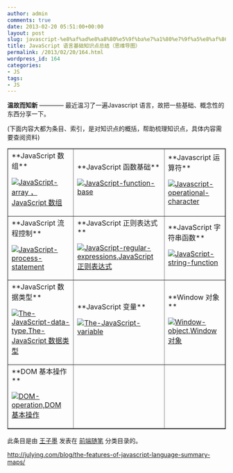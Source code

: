 ```yaml
---
author: admin
comments: true
date: 2013-02-20 05:51:00+00:00
layout: post
slug: javascript-%e8%af%ad%e8%a8%80%e5%9f%ba%e7%a1%80%e7%9f%a5%e8%af%86%e7%82%b9%e6%80%bb%e7%bb%93%ef%bc%88%e6%80%9d%e7%bb%b4%e5%af%bc%e5%9b%be%ef%bc%89
title: JavaScript 语言基础知识点总结（思维导图）
permalink: /2013/02/20/164.html
wordpress_id: 164
categories:
- JS
tags:
- JS
---
```










**温故而知新** ———— 最近温习了一遍Javascript 语言，故把一些基础、概念性的东西分享一下。





(下面内容大都为条目、索引，是对知识点的概括，帮助梳理知识点，具体内容需要查阅资料)














<table cellpadding="15" width="600" align="center" cellspacing="0" border="1" >
<tbody >
<tr >

<td style="word-wrap:break-word" >**JavaScript 数组**  

[![JavaScript-array ，JavaScript 数组](http://akmumu-wordpress.stor.sinaapp.com/wp-content/uploads/pic/other_site/julying_com_JavaScript-array-86x150.gif)](http://julying.com/blog/uploadfile/2012/11/JavaScript-array.gif)
</td>

<td style="word-wrap:break-word" >**JavaScript 函数基础**  

[![JavaScript-function-base](http://akmumu-wordpress.stor.sinaapp.com/wp-content/uploads/pic/other_site/julying_com_JavaScript-function-base-85x150.gif)](http://julying.com/blog/uploadfile/2012/11/JavaScript-function-base.gif)
</td>

<td style="word-wrap:break-word" >**Javascript 运算符**  

[![Javascript-operational-character](http://akmumu-wordpress.stor.sinaapp.com/wp-content/uploads/pic/other_site/julying_com_Javascript-operational-character-34x150.gif)](http://julying.com/blog/uploadfile/2012/11/Javascript-operational-character.gif)
</td>
</tr>
<tr >

<td style="word-wrap:break-word" >**JavaScript 流程控制**  

[![JavaScript-process-statement](http://akmumu-wordpress.stor.sinaapp.com/wp-content/uploads/pic/other_site/julying_com_JavaScript-process-statement-61x150.gif)](http://julying.com/blog/uploadfile/2012/11/JavaScript-process-statement.gif)
</td>

<td style="word-wrap:break-word" >**JavaScript 正则表达式**  

[![JavaScript-regular-expressions,JavaScript 正则表达式](http://akmumu-wordpress.stor.sinaapp.com/wp-content/uploads/pic/other_site/julying_com_JavaScript-regular-expressions-61x150.gif)](http://julying.com/blog/uploadfile/2012/11/JavaScript-regular-expressions.gif)
</td>

<td style="word-wrap:break-word" >**JavaScript 字符串函数**  

[![JavaScript-string-function](http://akmumu-wordpress.stor.sinaapp.com/wp-content/uploads/pic/other_site/julying_com_JavaScript-string-function-64x150.gif)](http://julying.com/blog/uploadfile/2012/11/JavaScript-string-function.gif)
</td>
</tr>
<tr >

<td style="word-wrap:break-word" >**JavaScript 数据类型**  

[![The-JavaScript-data-type,The-JavaScript 数据类型](http://akmumu-wordpress.stor.sinaapp.com/wp-content/uploads/pic/other_site/julying_com_The-JavaScript-data-type-46x150.gif)](http://julying.com/blog/uploadfile/2012/11/The-JavaScript-data-type-1.gif)
</td>

<td style="word-wrap:break-word" >**JavaScript 变量**  

[![The-JavaScript-variable](http://akmumu-wordpress.stor.sinaapp.com/wp-content/uploads/pic/other_site/julying_com_The-JavaScript-variable-90x150.gif)](http://julying.com/blog/uploadfile/2012/11/The-JavaScript-variable.gif)
</td>

<td style="word-wrap:break-word" >**Window 对象**  

[![Window-object,Window 对象](http://akmumu-wordpress.stor.sinaapp.com/wp-content/uploads/pic/other_site/julying_com_Window-object-34x150.gif)](http://julying.com/blog/uploadfile/2012/11/Window-object.gif)
</td>
</tr>
<tr >

<td style="word-wrap:break-word" >**DOM 基本操作**  

[![DOM-operation,DOM 基本操作](http://akmumu-wordpress.stor.sinaapp.com/wp-content/uploads/pic/other_site/julying_com_DOM-operation-73x150.gif)](http://julying.com/blog/uploadfile/2012/11/DOM-operation.gif)
</td>

<td style="word-wrap:break-word" >
</td>

<td style="word-wrap:break-word" >
</td>
</tr>
</tbody>
</table>






此条目是由 [王子墨](http://julying.com/blog/author/julying/) 发表在 [前端随笔](http://julying.com/blog/category/web-knowledge-essay/) 分类目录的。





http://julying.com/blog/the-features-of-javascript-language-summary-maps/  





